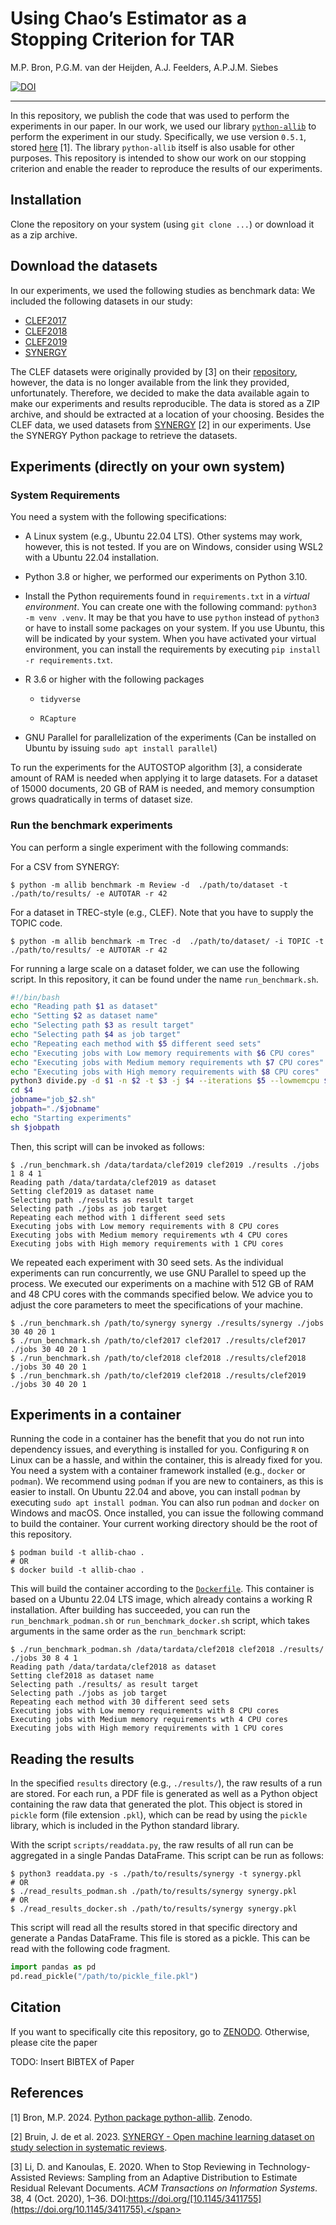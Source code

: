 # Using Chao’s Estimator as a Stopping Criterion for TAR

M.P. Bron, P.G.M. van der Heijden, A.J. Feelders, A.P.J.M. Siebes

[![DOI](https://zenodo.org/badge/414780120.svg)](https://zenodo.org/doi/10.5281/zenodo.10869682)

------------------------------------------------------------------------

In this repository, we publish the code that was used to perform the
experiments in our paper. In our work, we used our library
[`python-allib`](https://github.com/mpbron/python-allib) to perform the
experiment in our study. Specifically, we use version `0.5.1`, stored
[here](https://doi.org/10.5281/zenodo.10869848) \[1\]. The library
`python-allib` itself is also usable for other purposes. This repository
is intended to show our work on our stopping criterion and enable the
reader to reproduce the results of our experiments.

## Installation

Clone the repository on your system (using `git clone ...`) or download
it as a zip archive.

## Download the datasets

In our experiments, we used the following studies as benchmark data: We
included the following datasets in our study:

- [CLEF2017](https://npai.science.uu.nl/clefdatasets/clef2017.zip)
- [CLEF2018](https://npai.science.uu.nl/clefdatasets/clef2018.zip)
- [CLEF2019](https://npai.science.uu.nl/clefdatasets/clef2019.zip)
- [SYNERGY](https://github.com/asreview/synergy-dataset)

The CLEF datasets were originally provided by \[3\] on their
[repository](https://github.com/dli1/auto-stop-tar), however, the data
is no longer available from the link they provided, unfortunately.
Therefore, we decided to make the data available again to make our
experiments and results reproducible. The data is stored as a ZIP
archive, and should be extracted at a location of your choosing. Besides
the CLEF data, we used datasets from
[SYNERGY](https://github.com/asreview/synergy-dataset) \[2\] in our
experiments. Use the SYNERGY Python package to retrieve the datasets.

## Experiments (directly on your own system)

### System Requirements

You need a system with the following specifications:

- A Linux system (e.g., Ubuntu 22.04 LTS). Other systems may work,
  however, this is not tested. If you are on Windows, consider using
  WSL2 with a Ubuntu 22.04 installation.

- Python 3.8 or higher, we performed our experiments on Python 3.10.

- Install the Python requirements found in `requirements.txt` in a
  *virtual environment*. You can create one with the following command:
  `python3 -m venv .venv`. It may be that you have to use `python`
  instead of `python3` or have to install some packages on your system.
  If you use Ubuntu, this will be indicated by your system. When you
  have activated your virtual environment, you can install the
  requirements by executing `pip install -r requirements.txt`.

- R 3.6 or higher with the following packages

  - `tidyverse`

  - `RCapture`

- GNU Parallel for parallelization of the experiments (Can be installed
  on Ubuntu by issuing `sudo apt install parallel`)

To run the experiments for the AUTOSTOP algorithm \[3\], a considerate
amount of RAM is needed when applying it to large datasets. For a
dataset of 15000 documents, 20 GB of RAM is needed, and memory
consumption grows quadratically in terms of dataset size.

### Run the benchmark experiments

You can perform a single experiment with the following commands:

For a CSV from SYNERGY:

``` console
$ python -m allib benchmark -m Review -d  ./path/to/dataset -t ./path/to/results/ -e AUTOTAR -r 42
```

For a dataset in TREC-style (e.g., CLEF). Note that you have to supply
the TOPIC code.

``` console
$ python -m allib benchmark -m Trec -d  ./path/to/dataset/ -i TOPIC -t ./path/to/results/ -e AUTOTAR -r 42
```

For running a large scale on a dataset folder, we can use the following
script. In this repository, it can be found under the name
`run_benchmark.sh`.

``` bash
#!/bin/bash
echo "Reading path $1 as dataset"
echo "Setting $2 as dataset name"
echo "Selecting path $3 as result target"
echo "Selecting path $4 as job target"
echo "Repeating each method with $5 different seed sets"
echo "Executing jobs with Low memory requirements with $6 CPU cores"
echo "Executing jobs with Medium memory requirements wth $7 CPU cores"
echo "Executing jobs with High memory requirements with $8 CPU cores"
python3 divide.py -d $1 -n $2 -t $3 -j $4 --iterations $5 --lowmemcpu $6 --mediummemcpu $7 --highmemcpu $8
cd $4
jobname="job_$2.sh"
jobpath="./$jobname"
echo "Starting experiments"
sh $jobpath
```

Then, this script will can be invoked as follows:

``` console
$ ./run_benchmark.sh /data/tardata/clef2019 clef2019 ./results ./jobs 1 8 4 1 
Reading path /data/tardata/clef2019 as dataset
Setting clef2019 as dataset name
Selecting path ./results as result target
Selecting path ./jobs as job target
Repeating each method with 1 different seed sets
Executing jobs with Low memory requirements with 8 CPU cores
Executing jobs with Medium memory requirements wth 4 CPU cores
Executing jobs with High memory requirements with 1 CPU cores
```

We repeated each experiment with 30 seed sets. As the individual
experiments can run concurrently, we use GNU Parallel to speed up the
process. We executed our experiments on a machine with 512 GB of RAM and
48 CPU cores with the commands specified below. We advice you to adjust
the core parameters to meet the specifications of your machine.

``` console
$ ./run_benchmark.sh /path/to/synergy synergy ./results/synergy ./jobs 30 40 20 1
$ ./run_benchmark.sh /path/to/clef2017 clef2017 ./results/clef2017 ./jobs 30 40 20 1
$ ./run_benchmark.sh /path/to/clef2018 clef2018 ./results/clef2018 ./jobs 30 40 20 1
$ ./run_benchmark.sh /path/to/clef2019 clef2018 ./results/clef2019 ./jobs 30 40 20 1
```

## Experiments in a container

Running the code in a container has the benefit that you do not run into
dependency issues, and everything is installed for you. Configuring `R`
on Linux can be a hassle, and within the container, this is already
fixed for you. You need a system with a container framework installed
(e.g., `docker` or `podman`). We recommend using `podman` if you are new
to containers, as this is easier to install. On Ubuntu 22.04 and above,
you can install `podman` by executing `sudo apt install podman`. You can
also run `podman` and `docker` on Windows and macOS. Once installed, you
can issue the following command to build the container. Your current
working directory should be the root of this repository.

``` console
$ podman build -t allib-chao .
# OR
$ docker build -t allib-chao .
```

This will build the container according to the
[`Dockerfile`](Dockerfile). This container is based on a Ubuntu 22.04
LTS image, which already contains a working R installation. After
building has succeeded, you can run the `run_benchmark_podman.sh` or
`run_benchmark_docker.sh` script, which takes arguments in the same
order as the `run_benchmark` script:

``` console
$ ./run_benchmark_podman.sh /data/tardata/clef2018 clef2018 ./results/ ./jobs 30 8 4 1
Reading path /data/tardata/clef2018 as dataset
Setting clef2018 as dataset name
Selecting path ./results/ as result target
Selecting path ./jobs as job target
Repeating each method with 30 different seed sets
Executing jobs with Low memory requirements with 8 CPU cores
Executing jobs with Medium memory requirements wth 4 CPU cores
Executing jobs with High memory requirements with 1 CPU cores
```

## Reading the results

In the specified `results` directory (e.g., `./results/`), the raw
results of a run are stored. For each run, a PDF file is generated as
well as a Python object containing the raw data that generated the plot.
This object is stored in `pickle` form (file extension `.pkl`), which
can be read by using the `pickle` library, which is included in the
Python standard library.

With the script `scripts/readdata.py`, the raw results of all run can be
aggregated in a single Pandas DataFrame. This script can be run as
follows:

``` console
$ python3 readdata.py -s ./path/to/results/synergy -t synergy.pkl
# OR
$ ./read_results_podman.sh ./path/to/results/synergy synergy.pkl
# OR
$ ./read_results_docker.sh ./path/to/results/synergy synergy.pkl
```

This script will read all the results stored in that specific directory
and generate a Pandas DataFrame. This file is stored as a pickle. This
can be read with the following code fragment.

``` python
import pandas as pd
pd.read_pickle("/path/to/pickle_file.pkl")
```

## Citation

If you want to specifically cite this repository, go to
[ZENODO](https://doi.org/10.5281/zenodo.10869682). Otherwise, please
cite the paper

TODO: Insert BIBTEX of Paper

## References

<div id="refs" class="references csl-bib-body" entry-spacing="0">

<div id="ref-bron_2024_108698682" class="csl-entry">

<span class="csl-left-margin">\[1\]
</span><span class="csl-right-inline">Bron, M.P. 2024. [Python package
python-allib](https://doi.org/10.5281/zenodo.10869848). Zenodo.</span>

</div>

<div id="ref-debruin" class="csl-entry">

<span class="csl-left-margin">\[2\]
</span><span class="csl-right-inline">Bruin, J. de et al. 2023.
[SYNERGY - Open machine learning dataset on study selection in
systematic reviews](https://doi.org/10.34894/HE6NAQ).</span>

</div>

<div id="ref-li2020" class="csl-entry">

<span class="csl-left-margin">\[3\]
</span><span class="csl-right-inline">Li, D. and Kanoulas, E. 2020. When
to Stop Reviewing in Technology-Assisted Reviews: Sampling from an
Adaptive Distribution to Estimate Residual Relevant Documents. *ACM
Transactions on Information Systems*. 38, 4 (Oct. 2020), 1–36.
DOI:https://doi.org/[10.1145/3411755](https://doi.org/10.1145/3411755).</span>

</div>

</div>

